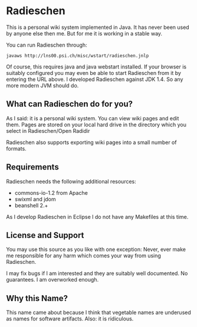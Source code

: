 # Radieschen

This is a personal wiki system implemented in Java. It has never been used 
by anyone else then me. But for me it is working in a stable way. 

You can run Radieschen through:

    javaws http://lns00.psi.ch/misc/wstart/radieschen.jnlp

Of course, this requires java and java webstart installed. If your browser is suitably 
configured you may even be able to start Radieschen from it by entering the URL above.
I developed Radieschen against JDK 1.4. So any more modern JVM should do. 

## What can Radieschen do for you?

As I said: it is a personal wiki system. You can view wiki pages and edit them. Pages are stored 
on your local hard drive in the directory which you select in Radieschen/Open Radidir

Radieschen also supports exporting wiki pages into a small number  of formats. 


## Requirements

Radieschen needs the following additional resources:

* commons-io-1.2 from Apache
* swixml and jdom
* beanshell 2.+

As I develop Radieschen in Eclipse I do not have any Makefiles at this time. 

## License and Support

You may use this source as you like with one exception: Never, ever make me responsible for any harm which 
comes your way from using Radieschen. 

I may fix bugs if I am interested and they are suitably well documented. No guarantees. 
I am overworked enough. 

## Why this Name?

This name came about because I think that vegetable names are underused as names for software artifacts. 
Also: it is ridiculous. 


